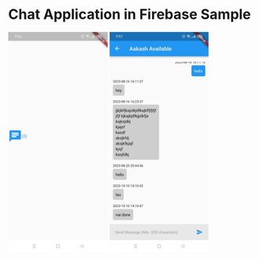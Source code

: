 # Chat Application in Firebase Sample

<img src="assets/1.jpg" width="40%"  style="display:inline;"/>
<img src="assets/2.jpg" width="40%" />

<!-- ![First Image](https://github.com/aakashstha/chatApp_firebase_sample/blob/main/assets/1.jpg?raw=true) -->
